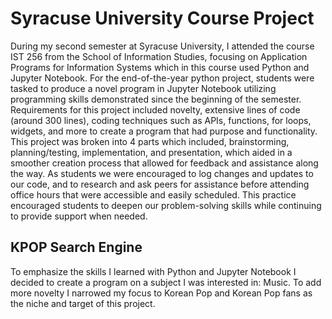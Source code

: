 # Syracuse University Course Project 
During my second semester at Syracuse University, I attended the course IST 256 from the School of Information Studies, focusing on Application Programs for Information Systems which in this course used Python and Jupyter Notebook.
For the end-of-the-year python project, students were tasked to produce a novel program in Jupyter Notebook utilizing programming skills demonstrated since the beginning of the semester. 
Requirements for this project included novelty, extensive lines of code (around 300 lines), coding techniques such as APIs, functions, for loops, widgets, and more to create a program that had purpose and functionality. This project was broken into 4 parts which included, brainstorming, planning/testing, implementation, and presentation, which aided in a smoother creation process that allowed for feedback and assistance along the way. As students we were encouraged to log changes and updates to our code, and to research and ask peers for assistance before attending office hours that were accessible and easily scheduled. This practice encouraged students to deepen our problem-solving skills while continuing to provide support when needed.

## KPOP Search Engine
To emphasize the skills I learned with Python and Jupyter Notebook I decided to create a program on a subject I was interested in: Music. To add more novelty I narrowed my focus to Korean Pop and Korean Pop fans as the niche and target of this project. 
